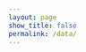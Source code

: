 ```yaml
---
layout: page
show_title: false
permalink: /data/
---
```

 
<div id="byCountry"></div>
<script src="https://cdn.plot.ly/plotly-latest.min.js"></script>
<script>
  const countries = [
    "Austria","Belgium","Crete","England","France","France or Germany","Germany",
    "Germany or Switzerland","Italy","Netherlands","Portugal","Spain","Sweden","Switzerland","Unknown"
  ];
  const counts = [72,92,3,19,98,3,660,1,165,106,26,9,15,65,8];

  Plotly.newPlot("byCountry", [{
    x: counts,
    y: countries,
    type: "bar",
    orientation: "h",
    text: counts.map(v => v.toString()),
    textposition: "auto",
    marker: {color: "#444"}
  }], {
    title: "Production Location of Manuscripts by Country",
    xaxis: {title: "Number of Manuscripts"},
    margin: {l:180}
  });
</script>




<div id="byCentury"></div>
<script src="https://cdn.plot.ly/plotly-latest.min.js"></script>
<script>
  // Raw data (century → count)
  const centuryData = {
    "8th": 39, "9th": 9, "10th": 7, "11th": 2, "12th": 108,
    "13th": 25, "14th": 46, "15th": 828, "16th": 267, "Unknown": 5,
    "8–9th": 23, "9–15th": 2, "12–13th": 2, "13–14th": 1, "14–15th": 7,
    "15–16th": 28, "15–18th": 1, "16–18th": 1
  };

  // Separate certain vs. uncertain
  const certainCenturies = Object.entries(centuryData)
    .filter(([c]) => !c.includes("–") && c !== "Unknown");
  const uncertainCenturies = Object.entries(centuryData)
    .filter(([c]) => c.includes("–") || c === "Unknown");

  // Sort centuries numerically where possible
  const orderedCertain = certainCenturies.sort((a,b) => parseInt(a[0]) - parseInt(b[0]));

  Plotly.newPlot("byCentury", [
    {
      x: orderedCertain.map(([c]) => c),
      y: orderedCertain.map(([c,v]) => v),
      type: "bar",
      name: "Certain",
      marker: {color: "#444"}
    },
    {
      x: uncertainCenturies.map(([c]) => c),
      y: uncertainCenturies.map(([c,v]) => v),
      type: "bar",
      name: "Uncertain / Range",
      marker: {color: "#999"}
    }
  ], {
    title: "Manuscripts by Century of Production",
    barmode: "stack",
    xaxis: {title: "Century"},
    yaxis: {title: "Number of Manuscripts"}
  });
</script>